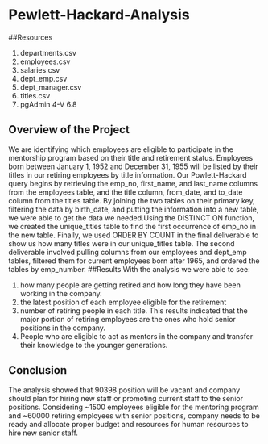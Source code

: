 # Pewlett-Hackard-Analysis
##Resources
1.	departments.csv
2.	employees.csv
3.	salaries.csv
4.	dept_emp.csv
5.	dept_manager.csv
6.	titles.csv
7.	pgAdmin 4-V 6.8
## Overview of the Project
We are identifying which employees are eligible to participate in the mentorship program based on their title and retirement status.
 Employees born between January 1, 1952 and December 31, 1955 will be listed by their titles in our retiring employees by title information. Our Powlett-Hackard query begins by retrieving the emp_no, first_name, and last_name columns from the employees table, and the title column, from_date, and to_date column from the titles table. By joining the two tables on their primary key, filtering the data by birth_date, and putting the information into a new table, we were able to get the data we needed.Using the DISTINCT ON function, we created the unique_titles table to find the first occurrence of emp_no in the new table. Finally, we used ORDER BY COUNT in the final deliverable to show us how many titles were in our unique_titles table. The second deliverable involved pulling columns from our employees and dept_emp tables, filtered them for current employees born after 1965, and ordered the tables by emp_number.
##Results
With the analysis we were able to see:
1.	how many people are getting retired and how long they have been working in the company.
2.	the latest position of each employee eligible for the retirement 
3.	number of retiring people in each title. This results indicated that the major portion of retiring employees are the ones who hold senior positions in the company.
4.	People who are eligible to act as mentors in the company and transfer their knowledge to the younger generations.
## Conclusion
The analysis showed that 90398 position will be vacant and company should plan for hiring new staff or promoting current staff to the senior positions. Considering ~1500 employees eligible for the mentoring program and ~60000 retiring employees with senior positions, company needs to be ready and allocate proper budget and resources for human resources to hire new senior staff. 
